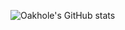 ![Oakhole's GitHub stats](https://github-readme-stats.vercel.app/api?username=oakhole&show_icons=true&theme=graywhite&include_all_commits=true)

